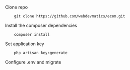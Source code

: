 
Clone repo

 		git clone https://github.com/webdevmatics/ecom.git
        
Install the composer dependencies

		composer install
Set application key

		php artisan key:generate        

Configure .env and migrate 
